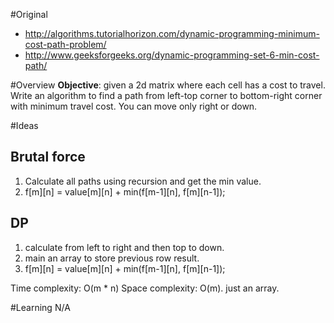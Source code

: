 #Original
* http://algorithms.tutorialhorizon.com/dynamic-programming-minimum-cost-path-problem/
* http://www.geeksforgeeks.org/dynamic-programming-set-6-min-cost-path/

#Overview
**Objective**: given a 2d matrix where each cell has a cost to travel. Write an algorithm to find a path from left-top corner to bottom-right corner with minimum travel cost. You can move only right or down.

#Ideas
## Brutal force
1. Calculate all paths using recursion and get the min value.
2. f[m][n] = value[m][n] + min(f[m-1][n], f[m][n-1]);

## DP
1. calculate from left to right and then top to down. 
2. main an array to store previous row result.
3. f[m][n] = value[m][n] + min(f[m-1][n], f[m][n-1]);

Time complexity: O(m * n)
Space complexity: O(m). just an array.

#Learning
N/A
